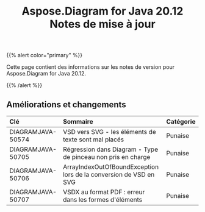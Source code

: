 ﻿---
title: Aspose.Diagram for Java 20.12 Notes de mise à jour
type: docs
weight: 8
url: /fr/java/aspose-diagram-for-java-20-12-release-notes/
---
{{% alert color="primary" %}}

Cette page contient des informations sur les notes de version pour Aspose.Diagram for Java 20.12.

{{% /alert %}}
## **Améliorations et changements**  ##

|**Clé**|**Sommaire**|**Catégorie**|
|:- |:- |:- |
|DIAGRAMJAVA-50574|VSD vers SVG - les éléments de texte sont mal placés|Punaise|
|DIAGRAMJAVA-50705|Régression dans Diagram - Type de pinceau non pris en charge|Punaise|
|DIAGRAMJAVA-50706|ArrayIndexOutOfBoundException lors de la conversion de VSD en SVG|Punaise|
|DIAGRAMJAVA-50707|VSDX au format PDF : erreur dans les formes d'éléments|Punaise|

